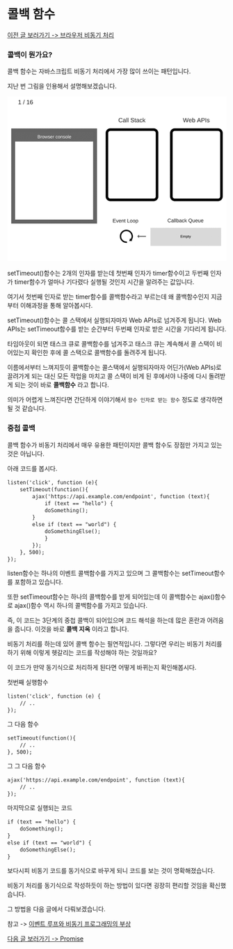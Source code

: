 # 콜백 함수

[이전 글 보러가기 -> 브라우저 비동기 처리](./Asynchronous.md)

### 콜백이 뭔가요?

콜백 함수는 자바스크립트 비동기 처리에서 가장 많이 쓰이는 패턴입니다.<br>

지난 번 그림을 인용해서 설명해보겠습니다.<br>

![Frontend 05](../../../Image/frontend-05.gif)

setTimeout()함수는 2개의 인자를 받는데 첫번째 인자가 timer함수이고 두번째 인자가 timer함수가 얼마나 기다렸다 실행될 것인지 시간을 알려주는 값입니다.<br>

여기서 첫번째 인자로 받는 timer함수를 콜백함수라고 부르는데 왜 콜백함수인지 지금부터 이해과정을 통해 알아봅시다.<br>

setTimeout()함수는 콜 스택에서 실행되자마자 Web APIs로 넘겨주게 됩니다. Web APIs는 setTimeout함수를 받는 순간부터 두번째 인자로 받은 시간을 기다리게 됩니다.<br>

타임아웃이 되면 태스크 큐로 콜백함수를 넘겨주고 태스크 큐는 계속해서 콜 스택이 비어있는지 확인한 후에 콜 스택으로 콜백함수를 돌려주게 됩니다.<br>

이름에서부터 느껴지듯이 콜백함수는 콜스택에서 실행되자마자 어딘가(Web APIs)로 끌려가게 되는 대신 모든 작업을 마치고 콜 스택이 비게 된 후에서야 나중에 다시 돌려받게 되는 것이 바로 **콜백함수** 라고 합니다.<br>

의미가 어렵게 느껴진다면 간단하게 이야기해서 `함수 인자로 받는 함수` 정도로 생각하면 될 것 같습니다.<br>

### 중첩 콜백

콜백 함수가 비동기 처리에서 매우 유용한 패턴이지만 콜백 함수도 장점만 가지고 있는 것은 아닙니다.<br>

아래 코드를 봅시다.<br>

```
listen('click', function (e){
    setTimeout(function(){
        ajax('https://api.example.com/endpoint', function (text){
            if (text == "hello") {
	        doSomething();
	    }
	    else if (text == "world") {
	        doSomethingElse();
            }
        });
    }, 500);
});
```

listen함수는 하나의 이벤트 콜백함수를 가지고 있으며 그 콜백함수는 setTimeout함수를 포함하고 있습니다.<br>

또한 setTimeout함수는 하나의 콜백함수를 받게 되어있는데 이 콜백함수는 ajax()함수로 ajax()함수 역시 하나의 콜백함수를 가지고 있습니다.<br>

즉, 이 코드는 3단계의 중첩 콜백이 되어있으며 코드 해석을 하는데 많은 혼란과 어려움을 줍니다. 이것을 바로 **콜백 지옥** 이라고 합니다.<br>

비동기 처리를 하는데 있어 콜백 함수는 필연적입니다. 그렇다면 우리는 비동기 처리를 하기 위해 이렇게 헷갈리는 코드를 작성해야 하는 것일까요?<br>

이 코드가 만약 동기식으로 처리하게 된다면 어떻게 바뀌는지 확인해봅시다.<br>

첫번째 실행함수<br>

```
listen('click', function (e) {
	// ..
});
```

그 다음 함수<br>

```
setTimeout(function(){
    // ..
}, 500);
```

그 그 다음 함수<br>

```
ajax('https://api.example.com/endpoint', function (text){
    // ..
});
```

마지막으로 실행되는 코드<br>

```
if (text == "hello") {
    doSomething();
}
else if (text == "world") {
    doSomethingElse();
}
```

보다시피 비동기 코드를 동기식으로 바꾸게 되니 코드를 보는 것이 명확해졌습니다.<br>

비동기 처리를 동기식으로 작성하듯이 하는 방법이 있다면 굉장히 편리할 것임을 확신했습니다.<br>

그 방법을 다음 글에서 다뤄보겠습니다.<br>

참고 -> [이벤트 루프와 비동기 프로그래밍의 부상](https://engineering.huiseoul.com/%EC%9E%90%EB%B0%94%EC%8A%A4%ED%81%AC%EB%A6%BD%ED%8A%B8%EB%8A%94-%EC%96%B4%EB%96%BB%EA%B2%8C-%EC%9E%91%EB%8F%99%ED%95%98%EB%8A%94%EA%B0%80-%EC%9D%B4%EB%B2%A4%ED%8A%B8-%EB%A3%A8%ED%94%84%EC%99%80-%EB%B9%84%EB%8F%99%EA%B8%B0-%ED%94%84%EB%A1%9C%EA%B7%B8%EB%9E%98%EB%B0%8D%EC%9D%98-%EB%B6%80%EC%83%81-async-await%EC%9D%84-%EC%9D%B4%EC%9A%A9%ED%95%9C-%EC%BD%94%EB%94%A9-%ED%8C%81-%EB%8B%A4%EC%84%AF-%EA%B0%80%EC%A7%80-df65ffb4e7e)<br>

[다음 글 보러가기 -> Promise](./Promise.md)
